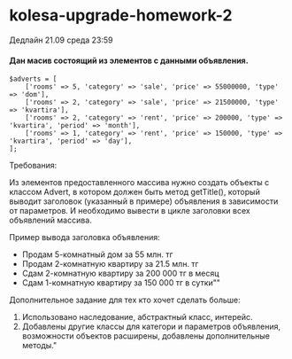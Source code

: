 # kolesa-upgrade-homework-2

Дедлайн 21.09 среда 23:59

#### Дан масив состоящий из элементов с данными объявления.

```
$adverts = [
    ['rooms' => 5, 'category' => 'sale', 'price' => 55000000, 'type' => 'dom'],
    ['rooms' => 2, 'category' => 'sale', 'price' => 21500000, 'type' => 'kvartira'],
    ['rooms' => 2, 'category' => 'rent', 'price' => 200000, 'type' => 'kvartira', 'period' => 'month'],
    ['rooms' => 1, 'category' => 'rent', 'price' => 150000, 'type' => 'kvartira', 'period' => 'day'],
];
```

Требования:

Из элементов предоставленного массива нужно создать объекты c классом Advert,
в котором должен быть метод getTitle(), который выводит заголовок (указанный в примере) объявления в зависимости от параметров.
И необходимо вывести в цикле заголовки всех объявлений массива.

Пример вывода заголовка объявления:
 - Продам 5-комнатный дом за 55 млн. тг
 - Продам 2-комнатную квартиру за 21.5 млн. тг
 - Сдам 2-комнатную квартиру за 200 000 тг в месяц
 - Сдам 1-комнатную квартиру за 150 000 тг в сутки""


Дополнительное задание для тех кто хочет сделать больше:
1. Использовано наследование, абстрактный класс, интерейс.
2. Добавлены другие классы для категори и параметров объявления, возможности объектов расширены, добавлены дополнительные методы."
